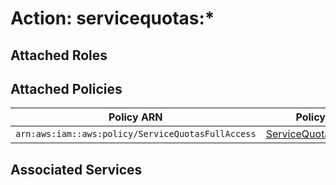 # Action: servicequotas:*

## Attached Roles

## Attached Policies

| Policy ARN | Policy Name |
|------------|-------------|
| `arn:aws:iam::aws:policy/ServiceQuotasFullAccess` | [ServiceQuotasFullAccess](../policies.md#servicequotasfullaccess) |

## Associated Services

